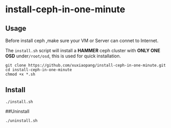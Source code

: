 # install-ceph-in-one-minute

## Usage

Before install ceph ,make sure your VM or Server can connet to Internet.

The `install.sh` script will install a **HAMMER** ceph cluster with **ONLY ONE OSD** under`/root/osd`,
this is used for quick installation.

```
git clone https://github.com/xuxiaopang/install-ceph-in-one-minute.git
cd install-ceph-in-one-minute
chmod +x *.sh
```

## Install

```
./install.sh
```

##Uninstall

```
./uninstall.sh
```

